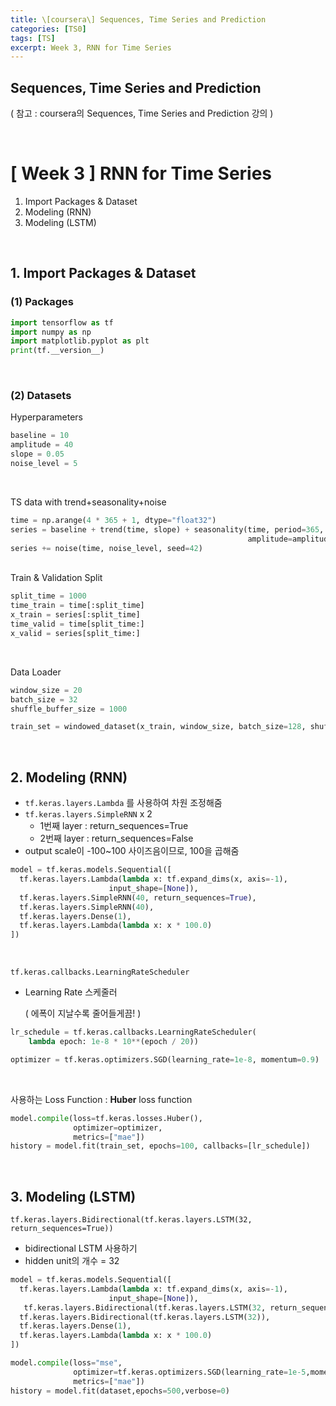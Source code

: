 ```yaml
---
title: \[coursera\] Sequences, Time Series and Prediction
categories: [TS0]
tags: [TS]
excerpt: Week 3, RNN for Time Series
---
```


<script src="https://cdn.mathjax.org/mathjax/latest/MathJax.js?config=TeX-AMS-MML_HTMLorMML" type="text/javascript"></script>

## Sequences, Time Series and Prediction

( 참고 : coursera의 Sequences, Time Series and Prediction 강의 )

<br>

# [ Week 3 ] RNN for Time Series

1. Import Packages & Dataset
2. Modeling (RNN)
3. Modeling (LSTM)

<br>

## 1. Import Packages & Dataset

### (1) Packages

```python
import tensorflow as tf
import numpy as np
import matplotlib.pyplot as plt
print(tf.__version__)
```

<br>

### (2) Datasets

Hyperparameters

```python
baseline = 10
amplitude = 40
slope = 0.05
noise_level = 5
```

<br>

TS data with trend+seasonality+noise

```python
time = np.arange(4 * 365 + 1, dtype="float32")
series = baseline + trend(time, slope) + seasonality(time, period=365, 
                                                     amplitude=amplitude)
series += noise(time, noise_level, seed=42)
```

<br>
Train & Validation Split

```python
split_time = 1000
time_train = time[:split_time]
x_train = series[:split_time]
time_valid = time[split_time:]
x_valid = series[split_time:]
```

<br>

Data Loader

```python
window_size = 20
batch_size = 32
shuffle_buffer_size = 1000

train_set = windowed_dataset(x_train, window_size, batch_size=128, shuffle_buffer=shuffle_buffer_size)
```

<br>

## 2. Modeling (RNN)

- `tf.keras.layers.Lambda` 를 사용하여 차원 조정해줌
- `tf.keras.layers.SimpleRNN` x 2
  - 1번째 layer : return_sequences=True
  - 2번째 layer : return_sequences=False
- output scale이 -100~100 사이즈음이므로, 100을 곱해줌

```python
model = tf.keras.models.Sequential([
  tf.keras.layers.Lambda(lambda x: tf.expand_dims(x, axis=-1),
                      input_shape=[None]),
  tf.keras.layers.SimpleRNN(40, return_sequences=True),
  tf.keras.layers.SimpleRNN(40),
  tf.keras.layers.Dense(1),
  tf.keras.layers.Lambda(lambda x: x * 100.0)
])
```

<br>

`tf.keras.callbacks.LearningRateScheduler`

- Learning Rate 스케줄러

  ( 에폭이 지날수록 줄어들게끔! )

```python
lr_schedule = tf.keras.callbacks.LearningRateScheduler(
    lambda epoch: 1e-8 * 10**(epoch / 20))

optimizer = tf.keras.optimizers.SGD(learning_rate=1e-8, momentum=0.9)
```

<br>

사용하는 Loss Function : **Huber** loss function

```python
model.compile(loss=tf.keras.losses.Huber(),
              optimizer=optimizer,
              metrics=["mae"])
history = model.fit(train_set, epochs=100, callbacks=[lr_schedule])
```

<br>

## 3. Modeling (LSTM)

`tf.keras.layers.Bidirectional(tf.keras.layers.LSTM(32, return_sequences=True))`

- bidirectional LSTM 사용하기
- hidden unit의 개수  = 32

```python
model = tf.keras.models.Sequential([
  tf.keras.layers.Lambda(lambda x: tf.expand_dims(x, axis=-1),
                      input_shape=[None]),
   tf.keras.layers.Bidirectional(tf.keras.layers.LSTM(32, return_sequences=True)),
  tf.keras.layers.Bidirectional(tf.keras.layers.LSTM(32)),
  tf.keras.layers.Dense(1),
  tf.keras.layers.Lambda(lambda x: x * 100.0)
])
```

```python
model.compile(loss="mse", 
              optimizer=tf.keras.optimizers.SGD(learning_rate=1e-5,momentum=0.9),
              metrics=["mae"])
history = model.fit(dataset,epochs=500,verbose=0)
```

